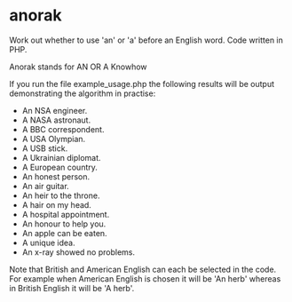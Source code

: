 # anorak
Work out whether to use 'an' or 'a' before an English word. Code written in PHP.

Anorak stands for AN OR A Knowhow

If you run the file example_usage.php the following results will be output demonstrating the algorithm in practise:

 - An NSA engineer.
 - A NASA astronaut.
 - A BBC correspondent.
 - A USA Olympian.
 - A USB stick.
 - A Ukrainian diplomat.
 - A European country.
 - An honest person.
 - An air guitar.
 - An heir to the throne.
 - A hair on my head.
 - A hospital appointment.
 - An honour to help you.
 - An apple can be eaten.
 - A unique idea.
 - An x-ray showed no problems.

Note that British and American English can each be selected in the code. For example when American English is chosen it will be 'An herb' whereas in British English it will be 'A herb'.
